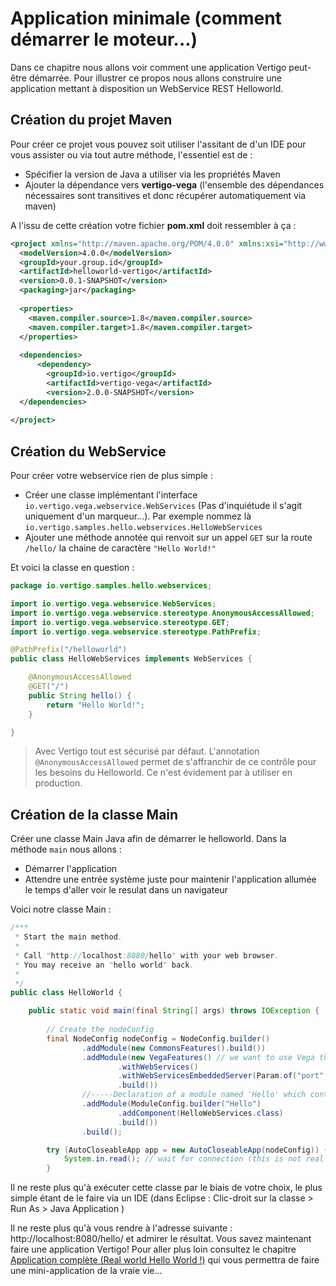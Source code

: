 # Application minimale (comment démarrer le moteur...)

Dans ce chapitre nous allons voir comment une application Vertigo peut-être démarrée.
Pour illustrer ce propos nous allons construire une application mettant à disposition un WebService REST Helloworld.

## Création du projet Maven

Pour créer ce projet vous pouvez soit utiliser l'assitant de d'un IDE pour vous assister ou via tout autre méthode, l'essentiel est de :

- Spécifier la version de Java a utiliser via les propriétés Maven
- Ajouter la dépendance vers __vertigo-vega__ (l'ensemble des dépendances nécessaires sont transitives et donc récupérer automatiquement via maven)

A l'issu de cette création votre fichier __pom.xml__ doit ressembler à ça :

```xml
<project xmlns="http://maven.apache.org/POM/4.0.0" xmlns:xsi="http://www.w3.org/2001/XMLSchema-instance" xsi:schemaLocation="http://maven.apache.org/POM/4.0.0 http://maven.apache.org/xsd/maven-4.0.0.xsd">
  <modelVersion>4.0.0</modelVersion>
  <groupId>your.group.id</groupId>
  <artifactId>helloworld-vertigo</artifactId>
  <version>0.0.1-SNAPSHOT</version>
  <packaging>jar</packaging>
  
  <properties>
  	<maven.compiler.source>1.8</maven.compiler.source>
	<maven.compiler.target>1.8</maven.compiler.target>
  </properties>
  
  <dependencies>
	  <dependency>
	  	<groupId>io.vertigo</groupId>
	  	<artifactId>vertigo-vega</artifactId>
	  	<version>2.0.0-SNAPSHOT</version>
  </dependencies>
 
</project>
```

## Création du WebService

Pour créer votre webservice rien de plus simple :
- Créer une classe implémentant l'interface `io.vertigo.vega.webservice.WebServices` (Pas d'inquiétude il s'agit uniquement d'un marqueur...). Par exemple nommez là `io.vertigo.samples.hello.webservices.HelloWebServices`
- Ajouter une méthode annotée qui renvoit sur un appel `GET` sur la route `/hello/` la chaine de caractère `"Hello World!"`

Et voici la classe en question : 

```java
package io.vertigo.samples.hello.webservices;

import io.vertigo.vega.webservice.WebServices;
import io.vertigo.vega.webservice.stereotype.AnonymousAccessAllowed;
import io.vertigo.vega.webservice.stereotype.GET;
import io.vertigo.vega.webservice.stereotype.PathPrefix;

@PathPrefix("/helloworld")
public class HelloWebServices implements WebServices {

	@AnonymousAccessAllowed
	@GET("/")
	public String hello() {
		return "Hello World!";
	}

}
```

> Avec Vertigo tout est sécurisé par défaut. L'annotation `@AnonymousAccessAllowed` permet de s'affranchir de ce contrôle pour les besoins du Helloworld. Ce n'est évidement par à utiliser en production.


## Création de la classe Main

Créer une classe Main Java afin de démarrer le helloworld. Dans la méthode `main` nous allons :

- Démarrer l'application 
- Attendre une entrée système juste pour maintenir l'application allumée le temps d'aller voir le resulat dans un navigateur

Voici notre classe Main :

```java
/***
 * Start the main method.
 *
 * Call "http://localhost:8080/hello" with your web browser.
 * You may receive an "hello world" back.
 *
 */
public class HelloWorld {

	public static void main(final String[] args) throws IOException {
		
		// Create the nodeConfig
		final NodeConfig nodeConfig = NodeConfig.builder()
				.addModule(new CommonsFeatures().build())
				.addModule(new VegaFeatures() // we want to use Vega that offers simple REST WebServices management
						.withWebServices()
						.withWebServicesEmbeddedServer(Param.of("port", "8080"))
						.build())
				//-----Declaration of a module named 'Hello' which contains a webservice component.
				.addModule(ModuleConfig.builder("Hello")
						.addComponent(HelloWebServices.class)
						.build())
				.build();

		try (AutoCloseableApp app = new AutoCloseableApp(nodeConfig)) { // start the app
			System.in.read(); // wait for connection (this is not real world code...)
		}

```

Il ne reste plus qu'à exécuter cette classe par le biais de votre choix, le plus simple étant de le faire via un IDE (dans Eclipse : Clic-droit sur la classe > Run As > Java Application )

Il ne reste plus qu'à vous rendre à l'adresse suivante : http://localhost:8080/hello/ et admirer le résultat. 
Vous savez maintenant faire une application Vertigo! Pour aller plus loin consultez le chapitre [Application complète (Real world Hello World !)](getting-started/realworld_helloworld.md) qui vous permettra de faire une mini-application de la vraie vie...